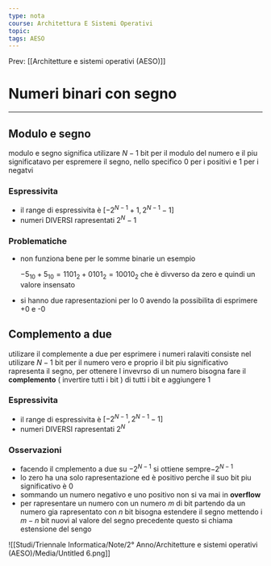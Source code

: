 ```yaml
---
type: nota
course: Architettura E Sistemi Operativi
topic: 
tags: AESO
---
```


Prev: [[Architetture e sistemi operativi (AESO)]]

# Numeri binari  con segno
---


## Modulo e segno

modulo e segno significa utilizare $N-1$ bit per il modulo del numero e il piu significatavo per espremere il segno, nello specifico $0$  per i positivi e $1$ per i negatvi

### Espressivita

- il range di espressivita è $[-2^{N-1}+1,2^{N-1}-1]$
- numeri DIVERSI rapresentati $2^N-1$

### Problematiche

- non funziona bene per le somme binarie un esempio

    $-5_{10} + 5_{10} = 1101_2  + 0101_2 = 10010_2$ che è divverso da zero e quindi un valore insensato

- si hanno due rapresentazioni per lo 0 avendo la possibilita di esprimere +0 e -0

## Complemento a due

utilizare il complemente a due per esprimere i numeri ralaviti consiste nel utilizare $N-1$ bit per il numero vero e proprio il bit piu significativo rapresenta il segno, per ottenere l invevrso di un numero bisogna fare il **complemento** ( invertire tutti i bit ) di tutti i bit e aggiungere $1$

### Espressivita

- il range di espressivita è $[-2^{N-1},2^{N-1}-1]$
- numeri DIVERSI rapresentati $2^N$

### Osservazioni

- facendo il cmplemento a due su $-2^{N-1}$ si ottiene sempre$-2^{N-1}$
- lo zero ha una solo rapresentazione ed è positivo perche il suo bit piu significativo è $0$
- sommando un numero negativo e uno positivo non si va mai in **overflow**
- per rapresentare un numero con un numero $m$ di bit partendo da un numero gia rapresentato con $n$  bit bisogna estendere il segno mettendo i $m-n$  bit nuovi al valore del segno precedente questo si chiama estensione del sengo

![[Studi/Triennale Informatica/Note/2° Anno/Architetture e sistemi operativi (AESO)/Media/Untitled 6.png]]
